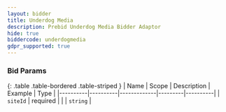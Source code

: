 ```yaml
---
layout: bidder
title: Underdog Media
description: Prebid Underdog Media Bidder Adaptor
hide: true
biddercode: underdogmedia
gdpr_supported: true
---
```


### Bid Params

{: .table .table-bordered .table-striped }
| Name     | Scope    | Description | Example | Type     |
|----------|----------|-------------|---------|----------|
| `siteId` | required |             |         | `string` |
